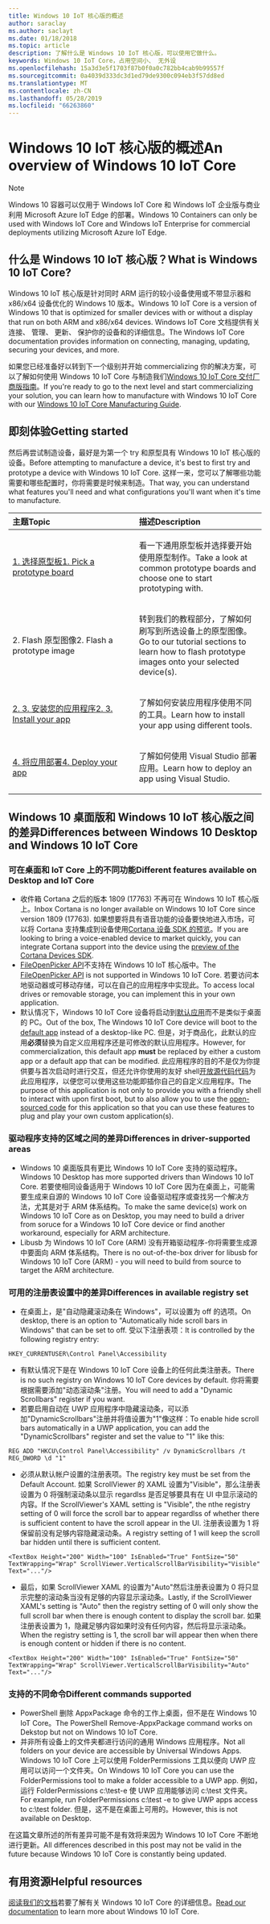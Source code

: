 ```yaml
---
title: Windows 10 IoT 核心版的概述
author: saraclay
ms.author: saclayt
ms.date: 01/18/2018
ms.topic: article
description: 了解什么是 Windows 10 IoT 核心版，可以使用它做什么。
keywords: Windows 10 IoT Core，占用空间小、 无外设
ms.openlocfilehash: 15a3d3e5f1703f87b0f0a0c782bb4cab9b99557f
ms.sourcegitcommit: 0a4039d333dc3d1ed79de9300c094eb3f57dd8ed
ms.translationtype: MT
ms.contentlocale: zh-CN
ms.lasthandoff: 05/28/2019
ms.locfileid: "66263860"
---
```

# <a name="an-overview-of-windows-10-iot-core"></a><span data-ttu-id="35de7-104">Windows 10 IoT 核心版的概述</span><span class="sxs-lookup"><span data-stu-id="35de7-104">An overview of Windows 10 IoT Core</span></span>

> [!NOTE]
> <span data-ttu-id="35de7-105">Windows 10 容器可以仅用于 Windows IoT Core 和 Windows IoT 企业版与商业利用 Microsoft Azure IoT Edge 的部署。</span><span class="sxs-lookup"><span data-stu-id="35de7-105">Windows 10 Containers can only be used with Windows IoT Core and Windows IoT Enterprise for commercial deployments utilizing Microsoft Azure IoT Edge.</span></span>

## <a name="what-is-windows-10-iot-core"></a><span data-ttu-id="35de7-106">什么是 Windows 10 IoT 核心版？</span><span class="sxs-lookup"><span data-stu-id="35de7-106">What is Windows 10 IoT Core?</span></span>
<span data-ttu-id="35de7-107">Windows 10 IoT 核心版是针对同时 ARM 运行的较小设备使用或不带显示器和 x86/x64 设备优化的 Windows 10 版本。</span><span class="sxs-lookup"><span data-stu-id="35de7-107">Windows 10 IoT Core is a version of Windows 10 that is optimized for smaller devices with or without a display that run on both ARM and x86/x64 devices.</span></span> <span data-ttu-id="35de7-108">Windows IoT Core 文档提供有关连接、 管理、 更新、 保护你的设备和的详细信息。</span><span class="sxs-lookup"><span data-stu-id="35de7-108">The Windows IoT Core documentation provides information on connecting, managing, updating, securing your devices, and more.</span></span> 

<span data-ttu-id="35de7-109">如果您已经准备好以转到下一个级别并开始 commercializing 你的解决方案，可以了解如何使用 Windows 10 IoT Core 与制造我们[Windows 10 IoT Core 交付厂商版指南](https://docs.microsoft.com/en-us/windows-hardware/manufacture/iot/iot-core-manufacturing-guide)。</span><span class="sxs-lookup"><span data-stu-id="35de7-109">If you're ready to go to the next level and start commercializing your solution, you can learn how to manufacture with Windows 10 IoT Core with our [Windows 10 IoT Core Manufacturing Guide](https://docs.microsoft.com/en-us/windows-hardware/manufacture/iot/iot-core-manufacturing-guide).</span></span> 

## <a name="getting-started"></a><span data-ttu-id="35de7-110">即刻体验</span><span class="sxs-lookup"><span data-stu-id="35de7-110">Getting started</span></span>

<span data-ttu-id="35de7-111">然后再尝试制造设备，最好是为第一个 try 和原型具有 Windows 10 IoT 核心版的设备。</span><span class="sxs-lookup"><span data-stu-id="35de7-111">Before attempting to manufacture a device, it's best to first try and prototype a device with Windows 10 IoT Core.</span></span> <span data-ttu-id="35de7-112">这样一来，您可以了解哪些功能需要和哪些配置时，你将需要是时候来制造。</span><span class="sxs-lookup"><span data-stu-id="35de7-112">That way, you can understand what features you'll need and what configurations you'll want when it's time to manufacture.</span></span>

<table>
<colgroup>
<col width="50%" />
<col width="50%" />
</colgroup>
<thead>
<tr class="header">
<th align="left"><span data-ttu-id="35de7-113">主题</span><span class="sxs-lookup"><span data-stu-id="35de7-113">Topic</span></span></th>
<th align="left"><span data-ttu-id="35de7-114">描述</span><span class="sxs-lookup"><span data-stu-id="35de7-114">Description</span></span></th>
</tr>
</thead>
<tbody>

<tr class="odd">
<td align="left"><p><span data-ttu-id="35de7-115"><a href="https://docs.microsoft.com/en-us/windows/iot-core/tutorials/quickstarter/PrototypeBoards"
>1. 选择原型板</a></span><span class="sxs-lookup"><span data-stu-id="35de7-115"><a href="https://docs.microsoft.com/en-us/windows/iot-core/tutorials/quickstarter/PrototypeBoards"
>1. Pick a prototype board</a></span></span></p></td>
<td align="left"><p><span data-ttu-id="35de7-116">看一下通用原型板并选择要开始使用原型制作。</span><span class="sxs-lookup"><span data-stu-id="35de7-116">Take a look at common prototype boards and choose one to start prototyping with.</span></span></p></td>
</tr>

<tr class="odd">
<td align="left"><p><span data-ttu-id="35de7-117">2. Flash 原型图像</span><span class="sxs-lookup"><span data-stu-id="35de7-117">2. Flash a prototype image</span></span></p></td>
<td align="left"><p><span data-ttu-id="35de7-118">转到我们的教程部分，了解如何刷写到所选设备上的原型图像。</span><span class="sxs-lookup"><span data-stu-id="35de7-118">Go to our tutorial sections to learn how to flash prototype images onto your selected device(s).</span></span> </p></td>
</tr>

<tr class="odd">
<td align="left"><p><span data-ttu-id="35de7-119"><a href="https://docs.microsoft.com/en-us/windows/iot-core/develop-your-app/appinstaller">2. 3. 安装您的应用程序</a></span><span class="sxs-lookup"><span data-stu-id="35de7-119"><a href="https://docs.microsoft.com/en-us/windows/iot-core/develop-your-app/appinstaller">2. 3. Install your app</a></span></span></p></td>
<td align="left"><p><span data-ttu-id="35de7-120">了解如何安装应用程序使用不同的工具。</span><span class="sxs-lookup"><span data-stu-id="35de7-120">Learn how to install your app using different tools.</span></span></p></td>
</tr>

<tr class="odd">
<td align="left"><p><span data-ttu-id="35de7-121"><a href="https://docs.microsoft.com/en-us/windows/iot-core/develop-your-app/appdeployment">4. 将应用部署</a></span><span class="sxs-lookup"><span data-stu-id="35de7-121"><a href="https://docs.microsoft.com/en-us/windows/iot-core/develop-your-app/appdeployment">4. Deploy your app</a></span></span></p></td>
<td align="left"><p><span data-ttu-id="35de7-122">了解如何使用 Visual Studio 部署应用。</span><span class="sxs-lookup"><span data-stu-id="35de7-122">Learn how to deploy an app using Visual Studio.</span></span></p></td>
</tr>

</tbody>
</table>

## <a name="differences-between-windows-10-desktop-and-windows-10-iot-core"></a><span data-ttu-id="35de7-123">Windows 10 桌面版和 Windows 10 IoT 核心版之间的差异</span><span class="sxs-lookup"><span data-stu-id="35de7-123">Differences between Windows 10 Desktop and Windows 10 IoT Core</span></span>

### <a name="different-features-available-on-desktop-and-iot-core"></a><span data-ttu-id="35de7-124">可在桌面和 IoT Core 上的不同功能</span><span class="sxs-lookup"><span data-stu-id="35de7-124">Different features available on Desktop and IoT Core</span></span>

* <span data-ttu-id="35de7-125">收件箱 Cortana 之后的版本 1809 (17763) 不再可在 Windows 10 IoT 核心版上。</span><span class="sxs-lookup"><span data-stu-id="35de7-125">Inbox Cortana is no longer available on Windows 10 IoT Core since version 1809 (17763).</span></span> <span data-ttu-id="35de7-126">如果想要将具有语音功能的设备要快地进入市场，可以将 Cortana 支持集成到设备使用[Cortana 设备 SDK 的预览](https://developer.microsoft.com/en-us/cortana/devices)。</span><span class="sxs-lookup"><span data-stu-id="35de7-126">If you are looking to bring a voice-enabled device to market quickly, you can integrate Cortana support into the device using the [preview of the Cortana Devices SDK](https://developer.microsoft.com/en-us/cortana/devices).</span></span>
* <span data-ttu-id="35de7-127">[FileOpenPicker API](https://docs.microsoft.com/en-us/uwp/api/windows.storage.pickers.fileopenpicker)不支持在 Windows 10 IoT 核心版中。</span><span class="sxs-lookup"><span data-stu-id="35de7-127">The [FileOpenPicker API](https://docs.microsoft.com/en-us/uwp/api/windows.storage.pickers.fileopenpicker) is not supported in Windows 10 IoT Core.</span></span> <span data-ttu-id="35de7-128">若要访问本地驱动器或可移动存储，可以在自己的应用程序中实现此。</span><span class="sxs-lookup"><span data-stu-id="35de7-128">To access local drives or removable storage, you can implement this in your own application.</span></span>
* <span data-ttu-id="35de7-129">默认情况下，Windows 10 IoT Core 设备将启动到[默认应用](https://docs.microsoft.com/en-us/windows/iot-core/develop-your-app/iotcoredefaultapp)而不是类似于桌面的 PC。</span><span class="sxs-lookup"><span data-stu-id="35de7-129">Out of the box, The Windows 10 IoT Core device will boot to the [default app](https://docs.microsoft.com/en-us/windows/iot-core/develop-your-app/iotcoredefaultapp) instead of a desktop-like PC.</span></span> <span data-ttu-id="35de7-130">但是，对于商品化，此默认的应用**必须**替换为自定义应用程序还是可修改的默认应用程序。</span><span class="sxs-lookup"><span data-stu-id="35de7-130">However, for commercialization, this default app **must** be replaced by either a custom app or a default app that can be modified.</span></span> <span data-ttu-id="35de7-131">此应用程序的目的不是仅为你提供要与首次启动时进行交互，但还允许你使用的友好 shell[开放源代码代码](https://github.com/Microsoft/Windows-iotcore-samples/tree/master/Samples/IoTCoreDefaultApp)为此应用程序，以便您可以使用这些功能即插你自己的自定义应用程序。</span><span class="sxs-lookup"><span data-stu-id="35de7-131">The purpose of this application is not only to provide you with a friendly shell to interact with upon first boot, but to also allow you to use the [open-sourced code](https://github.com/Microsoft/Windows-iotcore-samples/tree/master/Samples/IoTCoreDefaultApp) for this application so that you can use these features to plug and play your own custom application(s).</span></span>

### <a name="differences-in-driver-supported-areas"></a><span data-ttu-id="35de7-132">驱动程序支持的区域之间的差异</span><span class="sxs-lookup"><span data-stu-id="35de7-132">Differences in driver-supported areas</span></span>

* <span data-ttu-id="35de7-133">Windows 10 桌面版具有更比 Windows 10 IoT Core 支持的驱动程序。</span><span class="sxs-lookup"><span data-stu-id="35de7-133">Windows 10 Desktop has more supported drivers than Windows 10 IoT Core.</span></span> <span data-ttu-id="35de7-134">若要使相同设备适用于 Windows 10 IoT Core 因为在桌面上，可能需要生成来自源的 Windows 10 IoT Core 设备驱动程序或查找另一个解决方法，尤其是对于 ARM 体系结构。</span><span class="sxs-lookup"><span data-stu-id="35de7-134">To make the same device(s) work on Windows 10 IoT Core as on Desktop, you may need to build a driver from soruce for a Windows 10 IoT Core device or find another workaround, especially for ARM architecture.</span></span>
* <span data-ttu-id="35de7-135">Libusb 为 Windows 10 IoT Core (ARM) 没有开箱驱动程序-你将需要生成源中要面向 ARM 体系结构。</span><span class="sxs-lookup"><span data-stu-id="35de7-135">There is no out-of-the-box driver for libusb for Windows 10 IoT Core (ARM) - you will need to build from source to target the ARM architecture.</span></span>

### <a name="differences-in-available-registry-set"></a><span data-ttu-id="35de7-136">可用的注册表设置中的差异</span><span class="sxs-lookup"><span data-stu-id="35de7-136">Differences in available registry set</span></span>

* <span data-ttu-id="35de7-137">在桌面上，是"自动隐藏滚动条在 Windows"，可以设置为 off 的选项。</span><span class="sxs-lookup"><span data-stu-id="35de7-137">On desktop, there is an option to "Automatically hide scroll bars in Windows" that can be set to off.</span></span> <span data-ttu-id="35de7-138">受以下注册表项：</span><span class="sxs-lookup"><span data-stu-id="35de7-138">It is controlled by the following registry entry:</span></span> 

```
HKEY_CURRENTUSER\Control Panel\Accessibility
```

* <span data-ttu-id="35de7-139">有默认情况下是在 Windows 10 IoT Core 设备上的任何此类注册表。</span><span class="sxs-lookup"><span data-stu-id="35de7-139">There is no such registry on Windows 10 IoT Core devices by default.</span></span> <span data-ttu-id="35de7-140">你将需要根据需要添加"动态滚动条"注册。</span><span class="sxs-lookup"><span data-stu-id="35de7-140">You will need to add a "Dynamic Scrollbars" register if you want.</span></span>
* <span data-ttu-id="35de7-141">若要启用自动在 UWP 应用程序中隐藏滚动条，可以添加"DynamicScrollbars"注册并将值设置为"1"像这样：</span><span class="sxs-lookup"><span data-stu-id="35de7-141">To enable hide scroll bars automatically in a UWP application, you can add the "DynamicScrollbars" register and set the value to "1" like this:</span></span>

```
REG ADD "HKCU\Control Panel\Accessibility" /v DynamicScrollbars /t REG_DWORD \d "1"
```

* <span data-ttu-id="35de7-142">必须从默认帐户设置的注册表项。</span><span class="sxs-lookup"><span data-stu-id="35de7-142">The registry key must be set from the Default Account.</span></span> <span data-ttu-id="35de7-143">如果 ScrollViewer 的 XAML 设置为"Visible"，那么注册表设置为 0 将强制滚动条以显示 regardlss 是否足够要具有在 UI 中显示滚动的内容。</span><span class="sxs-lookup"><span data-stu-id="35de7-143">If the ScrollViewer's XAML setting is "Visible", the nthe registry setting of 0 will force the scroll bar to appear regardlss of whether there is sufficient content to have the scroll appear in the UI.</span></span> <span data-ttu-id="35de7-144">注册表设置为 1 将保留前没有足够内容隐藏滚动条。</span><span class="sxs-lookup"><span data-stu-id="35de7-144">A registry setting of 1 will keep the scroll bar hidden until there is sufficient content.</span></span>

```
<TextBox Height="200" Width="100" IsEnabled="True" FontSize="50" TextWrapping="Wrap" ScrollViewer.VerticalScrollBarVisibility="Visible" Text="..."/>
```

* <span data-ttu-id="35de7-145">最后，如果 ScrollViewer XAML 的设置为"Auto"然后注册表设置为 0 将只显示完整的滚动条当没有足够的内容显示滚动条。</span><span class="sxs-lookup"><span data-stu-id="35de7-145">Lastly, if the ScrollViewer XAML's setting is "Auto" then the registry setting of 0 will only show the full scroll bar when there is enough content to display the scroll bar.</span></span> <span data-ttu-id="35de7-146">如果注册表设置为 1，隐藏足够内容如果时没有任何内容，然后将显示滚动条。</span><span class="sxs-lookup"><span data-stu-id="35de7-146">When the registry setting is 1, the scroll bar will appear then when there is enough content or hidden if there is no content.</span></span>

```
<TextBox Height="200" Width="100" IsEnabled="True" FontSize="50" TextWrapping="Wrap" ScrollViewer.VerticalScrollBarVisibility="Auto" Text="..."/>
```

### <a name="different-commands-supported"></a><span data-ttu-id="35de7-147">支持的不同命令</span><span class="sxs-lookup"><span data-stu-id="35de7-147">Different commands supported</span></span>

* <span data-ttu-id="35de7-148">PowerShell 删除 AppxPackage 命令的工作上桌面，但不是在 Windows 10 IoT Core。</span><span class="sxs-lookup"><span data-stu-id="35de7-148">The PowerShell Remove-AppxPackage command works on Dekstop but not on Windows 10 IoT Core.</span></span>
* <span data-ttu-id="35de7-149">并非所有设备上的文件夹都进行访问的通用 Windows 应用程序。</span><span class="sxs-lookup"><span data-stu-id="35de7-149">Not all folders on your device are accessible by Universal Windows Apps.</span></span> <span data-ttu-id="35de7-150">Windows 10 IoT Core 上可以使用 FolderPermissions 工具以便向 UWP 应用可以访问一个文件夹。</span><span class="sxs-lookup"><span data-stu-id="35de7-150">On Windows 10 IoT Core you can use the FolderPermissions tool to make a folder accessible to a UWP app.</span></span> <span data-ttu-id="35de7-151">例如，运行 FolderPermissions c:\test-e 使 UWP 应用能够访问 c:\test 文件夹。</span><span class="sxs-lookup"><span data-stu-id="35de7-151">For example, run FolderPermissions c:\test -e to give UWP apps access to c:\test folder.</span></span> <span data-ttu-id="35de7-152">但是，这不是在桌面上可用的。</span><span class="sxs-lookup"><span data-stu-id="35de7-152">However, this is not available on Desktop.</span></span>

<span data-ttu-id="35de7-153">在这篇文章所述的所有差异可能不是有效将来因为 Windows 10 IoT Core 不断地进行更新。</span><span class="sxs-lookup"><span data-stu-id="35de7-153">All differences described in this post may not be valid in the future because Windows 10 IoT Core is constantly being updated.</span></span>

## <a name="helpful-resources"></a><span data-ttu-id="35de7-154">有用资源</span><span class="sxs-lookup"><span data-stu-id="35de7-154">Helpful resources</span></span>
<span data-ttu-id="35de7-155">[阅读我们的文档](https://docs.microsoft.com/windows/iot-core/)若要了解有关 Windows 10 IoT Core 的详细信息。</span><span class="sxs-lookup"><span data-stu-id="35de7-155">[Read our documentation](https://docs.microsoft.com/windows/iot-core/) to learn more about Windows 10 IoT Core.</span></span>
